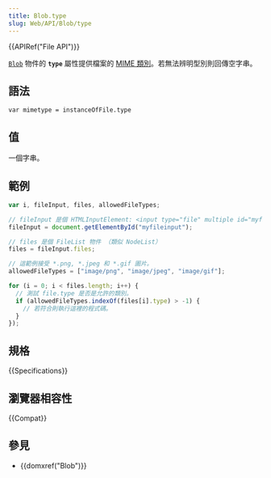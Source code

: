 ```yaml
---
title: Blob.type
slug: Web/API/Blob/type
---
```


{{APIRef("File API")}}

[`Blob`](/zh-TW/docs/Web/API/Blob) 物件的 **`type`** 屬性提供檔案的 [MIME 類別](/zh-TW/docs/Web/HTTP/Basics_of_HTTP/MIME_types/Complete_list_of_MIME_types)。若無法辨明型別則回傳空字串。

## 語法

```plain
var mimetype = instanceOfFile.type
```

## 值

一個字串。

## 範例

```js
var i, fileInput, files, allowedFileTypes;

// fileInput 是個 HTMLInputElement: <input type="file" multiple id="myfileinput">
fileInput = document.getElementById("myfileinput");

// files 是個 FileList 物件 （類似 NodeList）
files = fileInput.files;

// 這範例接受 *.png, *.jpeg 和 *.gif 圖片。
allowedFileTypes = ["image/png", "image/jpeg", "image/gif"];

for (i = 0; i < files.length; i++) {
  // 測試 file.type 是否是允許的類別。
  if (allowedFileTypes.indexOf(files[i].type) > -1) {
    // 若符合則執行這裡的程式碼。
  }
});
```

## 規格

{{Specifications}}

## 瀏覽器相容性

{{Compat}}

## 參見

- {{domxref("Blob")}}
